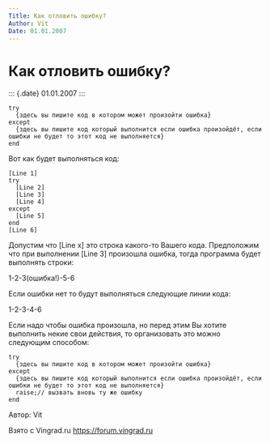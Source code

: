 ```yaml
---
Title: Как отловить ошибку?
Author: Vit
Date: 01.01.2007
---
```



Как отловить ошибку?
====================

::: {.date}
01.01.2007
:::

    try
      {здесь вы пишите код в котором может произойти ошибка}
    except
      {здесь вы пишите код который выполнится если ошибка произойдёт, если ошибки не будет то этот код не выполняется}
    end

Вот как будет выполняться код:

    [Line 1]
    try
      [Line 2]
      [Line 3]
      [Line 4]
    except
      [Line 5]
    end
    [Line 6]

Допустим что [Line x] это строка какого-то Вашего кода. Предположим
что при выполнении [Line 3] произошла ошибка, тогда программа будет
выполнять строки:

1-2-3(ошибка!)-5-6

Если ошибки нет то будут выполняться следующие линии кода:

1-2-3-4-6

Если надо чтобы ошибка произошла, но перед этим Вы хотите выполнить
некие свои действия, то организовать это можно следующим способом:

    try
      {здесь вы пишите код в котором может произойти ошибка}
    except
      {здесь вы пишите код который выполнится если ошибка произойдёт, если ошибки не будет то этот код не выполняется}
      raise;// вызвать вновь ту же ошибку
    end

Автор: Vit

Взято с Vingrad.ru <https://forum.vingrad.ru>
